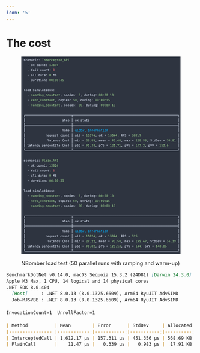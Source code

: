 ```yaml
---
icon: '5'
---
```


# The cost

<figure><img src="../.gitbook/assets/image (1).png" alt=""><figcaption><p>NBomber load test (50 parallel runs with ramping and warm-up)</p></figcaption></figure>

```markdown
BenchmarkDotNet v0.14.0, macOS Sequoia 15.3.2 (24D81) [Darwin 24.3.0]
Apple M3 Max, 1 CPU, 14 logical and 14 physical cores
.NET SDK 8.0.404
  [Host]     : .NET 8.0.13 (8.0.1325.6609), Arm64 RyuJIT AdvSIMD
  Job-MJSVBB : .NET 8.0.13 (8.0.1325.6609), Arm64 RyuJIT AdvSIMD

InvocationCount=1  UnrollFactor=1  

| Method          | Mean        | Error      | StdDev     | Allocated |
|---------------- |------------:|-----------:|-----------:|----------:|
| InterceptedCall | 1,612.17 μs | 157.311 μs | 451.356 μs | 568.69 KB |
| PlainCall       |    11.47 μs |   0.339 μs |   0.983 μs |  17.91 KB |
```

